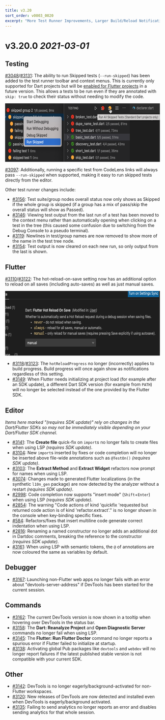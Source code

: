 ```yaml
---
title: v3.20
sort_order: v0003_0020
excerpt: "More Test Runner Improvements, Larger Build/Reload Notifications, ..."
---
```


# v3.20.0 *2021-03-01*

## Testing

[#3048](https://github.com/Dart-Code/Dart-Code/issues/3048)/[#3131](https://github.com/Dart-Code/Dart-Code/issues/3131): The ability to run Skipped tests (`--run-skipped`) has been added to the test runner toolbar and context menus. This is currently only supported for Dart projects but will be [enabled for Flutter projects](https://github.com/Dart-Code/Dart-Code/issues/3151) in a future version. This allows a tests to be run even if they are annotated with `skip: true` to check their status without needing to modify the code.

<img src="/images/release_notes/v3.20/run_skipped_tests.png" width="700" height="190" />

[#3097](https://github.com/Dart-Code/Dart-Code/issues/3097): Additionally, running a specific test from CodeLens links will always pass `--run-skipped` when supported, making it easy to run skipped tests directly from the editor.

Other test runner changes include:

- [#3156](https://github.com/Dart-Code/Dart-Code/issues/3156): Test suite/group nodes overall status now only shows as Skipped if the whole group is skipped (if a group has a mix of pass/skip the overall status will show as Passed).
- [#3146](https://github.com/Dart-Code/Dart-Code/issues/3146): Viewing test output from the last run of a test has been moved to the context menu rather than automatically opening when clicking on a test in the tree (this caused some confusion due to switching from the Debug Console to a pseudo terminal).
- [#3119](https://github.com/Dart-Code/Dart-Code/issues/3119): Newlines in test/group names are now removed to show more of the name in the test tree node.
- [#3154](https://github.com/Dart-Code/Dart-Code/issues/3154): Test output is now cleared on each new run, so only output from the last is shown.

## Flutter

[#3110](https://github.com/Dart-Code/Dart-Code/issues/3110)/[#3122](https://github.com/Dart-Code/Dart-Code/issues/3122): The hot-reload-on-save setting now has an additional option to reload on all saves (including auto-saves) as well as just manual saves.

<img src="/images/release_notes/v3.20/hot_reload_on_save_settings.png" width="700" height="210" />

- [#3118](https://github.com/Dart-Code/Dart-Code/issues/3118)/[#3123](https://github.com/Dart-Code/Dart-Code/issues/3123): The `hotReloadProgress` no longer (incorrectly) applies to build progress. Build progress will once again show as notifications regardless of this setting.
- [#3149](https://github.com/Dart-Code/Dart-Code/issues/3149): When Flutter needs initializing at project load (for example after an SDK update), a different Dart SDK version (for example from `PATH`) will no longer be selected instead of the one provided by the Flutter SDK.

## Editor

_Items here marked "(requires SDK update)" rely on changes in the Dart/Flutter SDKs so may not be immediately visible depending on your Dart/Flutter SDK channel._

- [#3141](https://github.com/Dart-Code/Dart-Code/issues/3141): The **Create file** quick-fix on `import`s no longer fails to create files when using LSP _(requires SDK update)_.
- [#3104](https://github.com/Dart-Code/Dart-Code/issues/3104): New `import`s inserted by fixes or code completion will no longer be inserted above file-wide annotations such as `@TestOn()` _(requires SDK update)_.
- [#3103](https://github.com/Dart-Code/Dart-Code/issues/3103): The **Extract Method** and **Extract Widget** refactors now prompt for names when using LSP.
- [#3074](https://github.com/Dart-Code/Dart-Code/issues/3074): Changes made to generated Flutter localizations (in the synthetic `l10n_gen` package) are now detected by the analyzer without a restart _(requires SDK update)_.
- [#2998](https://github.com/Dart-Code/Dart-Code/issues/2998): Code completion now supports "insert mode" (`Shift`+`Enter`) when using LSP _(requires SDK update)_.
- [#2854](https://github.com/Dart-Code/Dart-Code/issues/2854): The warning "Code actions of kind 'quickfix 'requested but returned code action is of kind 'refactor.extract'." is no longer shown in the console when key-binding specific fixes.
- [#584](https://github.com/Dart-Code/Dart-Code/issues/584): Refactors/fixes that insert multiline code generate correct indentation when using LSP.
- [#2816](https://github.com/Dart-Code/Dart-Code/issues/2816): Renaming a named constructor no longer adds an additional dot in Dartdoc comments, breaking the reference to the constructor _(requires SDK update)_.
- [#3161](https://github.com/Dart-Code/Dart-Code/issues/3161): When using LSP with semantic tokens, the `@` of annotations are now coloured the same as variables by default.

## Debugger

- [#3167](https://github.com/Dart-Code/Dart-Code/issues/3167): Launching non-Flutter web apps no longer fails with an error about "devtools-server-address" if DevTools has been started for the current session.

## Commands

- [#3162](https://github.com/Dart-Code/Dart-Code/issues/3162): The current DevTools version is now shown in a tooltip when hovering over DevTools in the status bar.
- [#3158](https://github.com/Dart-Code/Dart-Code/issues/3158): The **Dart: Reanalyze Project** and **Open Diagnostic Server** commands no longer fail when using LSP.
- [#3145](https://github.com/Dart-Code/Dart-Code/issues/3145): The **Flutter: Run Flutter Doctor** command no longer reports a spurious error if Flutter failed to initialize at startup.
- [#3138](https://github.com/Dart-Code/Dart-Code/issues/3138): Activating global Pub packages like `devtools` and `webdev` will no longer report failures if the latest published stable version is not compatible with your current SDK.

## Other

- [#3142](https://github.com/Dart-Code/Dart-Code/issues/3142): DevTools is no longer eagerly/background-activated for non-Flutter workspaces.
- [#3120](https://github.com/Dart-Code/Dart-Code/issues/3120): New releases of DevTools are now detected and installed even when DevTools is eagerly/background activated.
- [#3135](https://github.com/Dart-Code/Dart-Code/issues/3135): Failing to send analytics no longer reports an error and disables sending analytics for that whole session.

